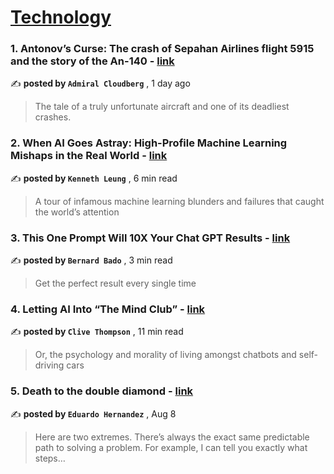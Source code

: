 
<h1><a href=https://medium.com/tag/technology/recommended target="_blank" rel="noopener noreferrer">Technology</a></h1>
<h3>1. Antonov’s Curse: The crash of Sepahan Airlines flight 5915 and the story of the An-140 - <a href=https://medium.com/@admiralcloudberg/antonovs-curse-the-crash-of-sepahan-airlines-flight-5915-and-the-story-of-the-an-140-2c957bbec2d?source=tag_recommended_feed---------0-84----------technology----------16c3f109_be90_4d82_89f7_e01b8fce0fbd------- target="_blank" rel="noopener noreferrer">link</a></h3>

✍️ **posted by `Admiral Cloudberg`** <date> , 1 day ago</date>

<blockquote>The tale of a truly unfortunate aircraft and one of its deadliest crashes.</blockquote>

<h3>2. When AI Goes Astray: High-Profile Machine Learning Mishaps in the Real World - <a href=https://medium.com/towards-data-science/when-ai-goes-astray-high-profile-machine-learning-mishaps-in-the-real-world-26bd58692195?source=tag_recommended_feed---------1-107----------technology----------16c3f109_be90_4d82_89f7_e01b8fce0fbd------- target="_blank" rel="noopener noreferrer">link</a></h3>

✍️ **posted by `Kenneth Leung`** <date> , 6 min read</date>

<blockquote>A tour of infamous machine learning blunders and failures that caught the world’s attention</blockquote>

<h3>3. This One Prompt Will 10X Your Chat GPT Results - <a href=https://medium.com/artificial-corner/this-one-prompt-will-10x-your-chat-gpt-results-265187529bd5?source=tag_recommended_feed---------2-85----------technology----------16c3f109_be90_4d82_89f7_e01b8fce0fbd------- target="_blank" rel="noopener noreferrer">link</a></h3>

✍️ **posted by `Bernard Bado`** <date> , 3 min read</date>

<blockquote>Get the perfect result every single time</blockquote>

<h3>4. Letting AI Into “The Mind Club” - <a href=https://medium.com/@clivethompson/letting-ai-into-the-mind-club-48f44d12ea98?source=tag_recommended_feed---------3-107----------technology----------16c3f109_be90_4d82_89f7_e01b8fce0fbd------- target="_blank" rel="noopener noreferrer">link</a></h3>

✍️ **posted by `Clive Thompson`** <date> , 11 min read</date>

<blockquote>Or, the psychology and morality of living amongst chatbots and self-driving cars</blockquote>

<h3>5. Death to the double diamond - <a href=https://medium.com/user-experience-design-1/death-to-the-double-diamond-296b1c4e51c4?source=tag_recommended_feed---------4-85----------technology----------16c3f109_be90_4d82_89f7_e01b8fce0fbd------- target="_blank" rel="noopener noreferrer">link</a></h3>

✍️ **posted by `Eduardo Hernandez`** <date> , Aug 8</date>

<blockquote>Here are two extremes. There’s always the exact same predictable path to solving a problem. For example, I can tell you exactly what steps…</blockquote>

